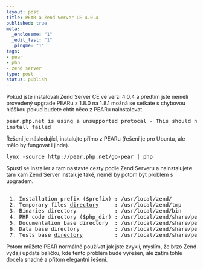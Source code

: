 ```yaml
--- 
layout: post
title: PEAR a Zend Server CE 4.0.4
published: true
meta: 
  _encloseme: "1"
  _edit_last: "1"
  _pingme: "1"
tags: 
- pear
- php
- zend server
type: post
status: publish
---
```

Pokud jste instalovali Zend Server CE ve verzi 4.0.4 a předtím jste neměli provedený upgrade PEARu z 1.8.0 na 1.8.1 možná se setkáte s chybovou hláškou pokud budete chtít něco z PEARu nainstalovat.

<pre>
pear.php.net is using a unsupported protocal - This should never happen.
install failed
</pre>

Řešení je následující, instalujte přímo z PEARu (řešení je pro Ubuntu, ale mělo by fungovat i jinde).

<pre>lynx -source http://pear.php.net/go-pear | php</pre>

Spustí se installer a tam nastavte cesty podle Zend Serveru a nainstalujete tam kam Zend Server instaluje také, neměl by potom být problém s upgradem.

<pre> 
 1. Installation prefix ($prefix) : /usr/local/zend/
 2. Temporary files <a href="http://www.directorydomain.org/">directory</a>     : /usr/local/zend/tmp
 3. Binaries directory            : /usr/local/zend/bin
 4. PHP code directory ($php_dir) : /usr/local/zend/share/pear/PEAR
 5. Documentation base directory  : /usr/local/zend/share/pear/doc
 6. Data base directory           : /usr/local/zend/share/pear/data
 7. Tests base <a href="http://www.directorydomain.org/">directory</a>          : /usr/local/zend/share/pear/test 
</pre>

Potom můžete PEAR normálně používat jak jste zvyklí, myslím, že brzo Zend vydají update balíčku, kde tento problém bude vyřešen, ale zatím tohle docela snadné a přitom elegantní řešení.
